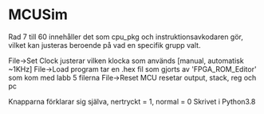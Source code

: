 # MCUSim
Rad 7 till 60 innehåller det som cpu_pkg och instruktionsavkodaren gör, vilket kan justeras beroende på vad en specifik grupp valt.

File->Set Clock justerar vilken klocka som används [manual, automatisk ~1KHz]
File->Load program tar en .hex fil som gjorts av 'FPGA_ROM_Editor' som kom med labb 5 filerna
File->Reset MCU resetar output, stack, reg och pc

Knapparna förklarar sig själva, nertryckt = 1, normal = 0
Skrivet i Python3.8
